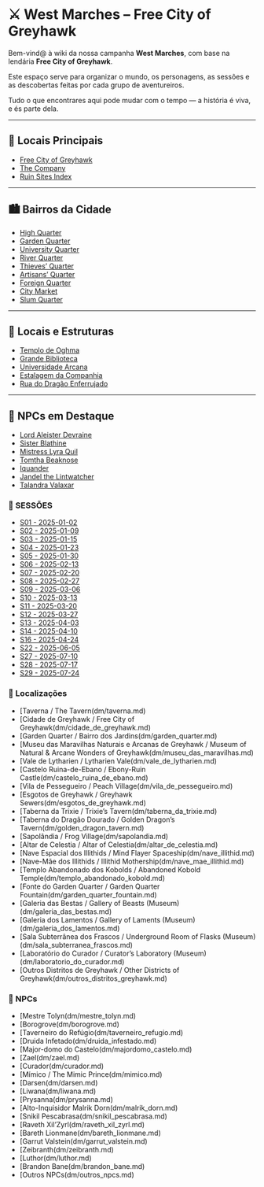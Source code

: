 # ⚔️ West Marches – Free City of Greyhawk

Bem-vind@ à wiki da nossa campanha **West Marches**, com base na lendária **Free City of Greyhawk**.

Este espaço serve para organizar o mundo, os personagens, as sessões e as descobertas feitas por cada grupo de aventureiros.

Tudo o que encontrares aqui pode mudar com o tempo — a história é viva, e és parte dela.

---

## 🌆 Locais Principais

- [Free City of Greyhawk](mapa_da_cidade_de_greyhawk.md)
- [The Company](the_company.md)
- [Ruin Sites Index](ruin_sites_index.md)

---

## 🏙️ Bairros da Cidade

- [High Quarter](high_quarter.md)
- [Garden Quarter](garden_quarter.md)
- [University Quarter](university_quarter.md)
- [River Quarter](river_quarter.md)
- [Thieves’ Quarter](thieves_quarter.md)
- [Artisans’ Quarter](artisans_quarter.md)
- [Foreign Quarter](foreign_quarter.md)
- [City Market](city_market.md)
- [Slum Quarter](slum_quarter.md)

---

## 🛐 Locais e Estruturas

- [Templo de Oghma](templo_de_oghma.md)
- [Grande Biblioteca](grande_biblioteca.md)
- [Universidade Arcana](universidade_arcana.md)
- [Estalagem da Companhia](estalagem_da_companhia.md)
- [Rua do Dragão Enferrujado](rua_do_dragao_enferrujado.md)

---

## 👥 NPCs em Destaque

- [Lord Aleister Devraine](lord_aleister_devraine.md)
- [Sister Blathine](sister_blathine.md)
- [Mistress Lyra Quil](mistress_lyra_quil.md)
- [Tomtha Beaknose](tomtha_beaknose.md)
- [Iquander](iquander.md)
- [Jandel the Lintwatcher](jandel_the_lintwatcher.md)
- [Talandra Valaxar](talandra_valaxar.md)

### 📜 SESSÕES

- [S01 - 2025-01-02](dm/s01_-_2025-01-02.md)
- [S02 - 2025-01-09](dm/s02_-_2025-01-09.md)
- [S03 - 2025-01-15](dm/s03_-_2025-01-15.md)
- [S04 - 2025-01-23](dm/s04_-_2025-01-23.md)
- [S05 - 2025-01-30](dm/s05_-_2025-01-30.md)
- [S06 - 2025-02-13](dm/s06_-_2025-02-13.md)
- [S07 - 2025-02-20](dm/s07_-_2025-02-20.md)
- [S08 - 2025-02-27](dm/s08_-_2025-02-27.md)
- [S09 - 2025-03-06](dm/s09_-_2025-03-06.md)
- [S10 - 2025-03-13](dm/s10_-_2025-03-13.md)
- [S11 - 2025-03-20](dm/s11_-_2025-03-20.md)
- [S12 - 2025-03-27](dm/s12_-_2025-03-27.md)
- [S13 - 2025-04-03](dm/s13_-_2025-04-03.md)
- [S14 - 2025-04-10](dm/s14_-_2025-04-10.md)
- [S16 - 2025-04-24](dm/s16_-_2025-04-24.md)
- [S22 - 2025-06-05](dm/s22_-_2025-06-05.md)
- [S27 - 2025-07-10](dm/s27_-_2025-07-10.md)
- [S28 - 2025-07-17](dm/s28_-_2025-07-17.md)
- [S29 - 2025-07-24](dm/s29_-_2025-07-24.md)

### 📍 Localizações

- [Taverna / The Tavern(dm/taverna.md)
- [Cidade de Greyhawk / Free City of Greyhawk(dm/cidade_de_greyhawk.md)
- [Garden Quarter / Bairro dos Jardins(dm/garden_quarter.md)
- [Museu das Maravilhas Naturais e Arcanas de Greyhawk / Museum of Natural & Arcane Wonders of Greyhawk(dm/museu_das_maravilhas.md)
- [Vale de Lytharien / Lytharien Vale(dm/vale_de_lytharien.md)
- [Castelo Ruina-de-Ebano / Ebony-Ruin Castle(dm/castelo_ruina_de_ebano.md)
- [Vila de Pessegueiro / Peach Village(dm/vila_de_pessegueiro.md)
- [Esgotos de Greyhawk / Greyhawk Sewers(dm/esgotos_de_greyhawk.md)
- [Taberna da Trixie / Trixie’s Tavern(dm/taberna_da_trixie.md)
- [Taberna do Dragão Dourado / Golden Dragon’s Tavern(dm/golden_dragon_tavern.md)
- [Sapolândia / Frog Village(dm/sapolandia.md)
- [Altar de Celestia / Altar of Celestia(dm/altar_de_celestia.md)
- [Nave Espacial dos Illithids / Mind Flayer Spaceship(dm/nave_illithid.md)
- [Nave-Mãe dos Illithids / Illithid Mothership(dm/nave_mae_illithid.md)
- [Templo Abandonado dos Kobolds / Abandoned Kobold Temple(dm/templo_abandonado_kobold.md)
- [Fonte do Garden Quarter / Garden Quarter Fountain(dm/garden_quarter_fountain.md)
- [Galeria das Bestas / Gallery of Beasts (Museum)(dm/galeria_das_bestas.md)
- [Galeria dos Lamentos / Gallery of Laments (Museum)(dm/galeria_dos_lamentos.md)
- [Sala Subterrânea dos Frascos / Underground Room of Flasks (Museum)(dm/sala_subterranea_frascos.md)
- [Laboratório do Curador / Curator’s Laboratory (Museum)(dm/laboratorio_do_curador.md)
- [Outros Distritos de Greyhawk / Other Districts of Greyhawk(dm/outros_distritos_greyhawk.md)
	

### 👥 NPCs  

- [Mestre Tolyn(dm/mestre_tolyn.md)
- [Borogrove(dm/borogrove.md)
- [Taverneiro do Refúgio(dm/taverneiro_refugio.md)
- [Druida Infetado(dm/druida_infestado.md)
- [Major-domo do Castelo(dm/majordomo_castelo.md)
- [Zael(dm/zael.md)
- [Curador(dm/curador.md)
- [Mímico / The Mimic Prince(dm/mimico.md)
- [Darsen(dm/darsen.md)
- [Liwana(dm/liwana.md)
- [Prysanna(dm/prysanna.md)
- [Alto-Inquisidor Malrik Dorn(dm/malrik_dorn.md)
- [Snikil Pescabrasa(dm/snikil_pescabrasa.md)
- [Raveth Xil’Zyrl(dm/raveth_xil_zyrl.md)
- [Bareth Lionmane(dm/bareth_lionmane.md)
- [Garrut Valstein(dm/garrut_valstein.md)
- [Zeibranth(dm/zeibranth.md)
- [Luthor(dm/luthor.md)
- [Brandon Bane(dm/brandon_bane.md)
- [Outros NPCs(dm/outros_npcs.md)
	
